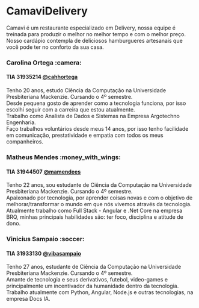 <h1>CamaviDelivery</h1>

Camavi é um restaurante especializado em Delivery, nossa equipe é treinada para produzir o melhor no melhor tempo e com o melhor preço. 
Nosso cardápio contempla de deliciosos hamburgueres artesanais que você pode ter no conforto da sua casa.


<h3>Carolina Ortega :camera: </h3>
<h4>TIA 31935214 <a href="https://github.com/cahhortega">@cahhortega</a>
</h4>

Tenho 20 anos, estudo Ciência da Computação na Universidade Presbiteriana Mackenzie. Cursando o 4º semestre. <br>
Desde pequena gosto de aprender como a tecnologia funciona, por isso escolhi seguir com a carreira que estou atualmente. <br>
Trabalho como Analista de Dados e Sistemas na Empresa Argotechno Engenharia. <br>
Faço trabalhos voluntários desde meus 14 anos, por isso tenho facilidade em comunicação, prestatividade e empatia com todos os meus companheiros.<br>

<h3>Matheus Mendes :money_with_wings: </h3>
<h4>TIA 31944507 <a href="https://github.com/mamendees">@mamendees</a>
</h4>

Tenho 22 anos, sou estudante de Ciência da Computação na Universidade Presbiteriana Mackenzie. Cursando o 4º semestre. <br>
Apaixonado por tecnologia, por aprender coisas novas e com o objetivo de melhorar/transformar o mundo em que nós vivemos através da tecnologia. <br>
Atualmente trabalho como Full Stack - Angular e .Net Core na empresa BRQ, minhas principais habilidades são: ter foco, disciplina e atitude de dono. <br>

<h3>Vinicius Sampaio :soccer: </h3>
<h4>TIA 31933130 <a href="https://github.com/vibasampaio/">@vibasampaio</a>
</h4>

Tenho 27 anos, estudante de Ciência da Computação na Universidade Presbiteriana Mackenzie. Cursando o 4º semestre. <br>
Amante de tecnologia e seus derivativos, futebol, video-games e principalmente um incentivador da humanidade dentro da tecnologia. <br>
Trabalho atualmente com Python, Angular, Node.js e outras tecnologias, na empresa Docs IA. <br>



